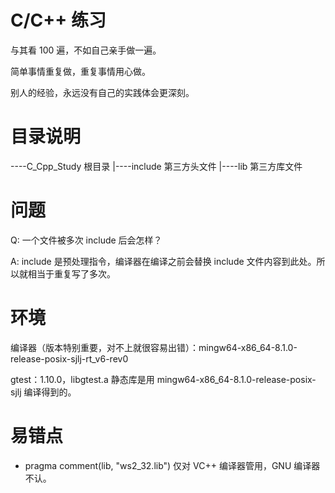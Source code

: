 # C/C++ 练习
与其看 100 遍，不如自己亲手做一遍。

简单事情重复做，重复事情用心做。

别人的经验，永远没有自己的实践体会更深刻。



# 目录说明
----C_Cpp_Study     根目录
    |----include    第三方头文件
    |----lib        第三方库文件

# 问题
Q: 一个文件被多次 include 后会怎样？

A: include 是预处理指令，编译器在编译之前会替换 include 文件内容到此处。所以就相当于重复写了多次。


# 环境
编译器（版本特别重要，对不上就很容易出错）：mingw64-x86_64-8.1.0-release-posix-sjlj-rt_v6-rev0

gtest：1.10.0，libgtest.a 静态库是用 mingw64-x86_64-8.1.0-release-posix-sjlj 编译得到的。

# 易错点
- pragma comment(lib, "ws2_32.lib") 仅对 VC++ 编译器管用，GNU 编译器不认。

